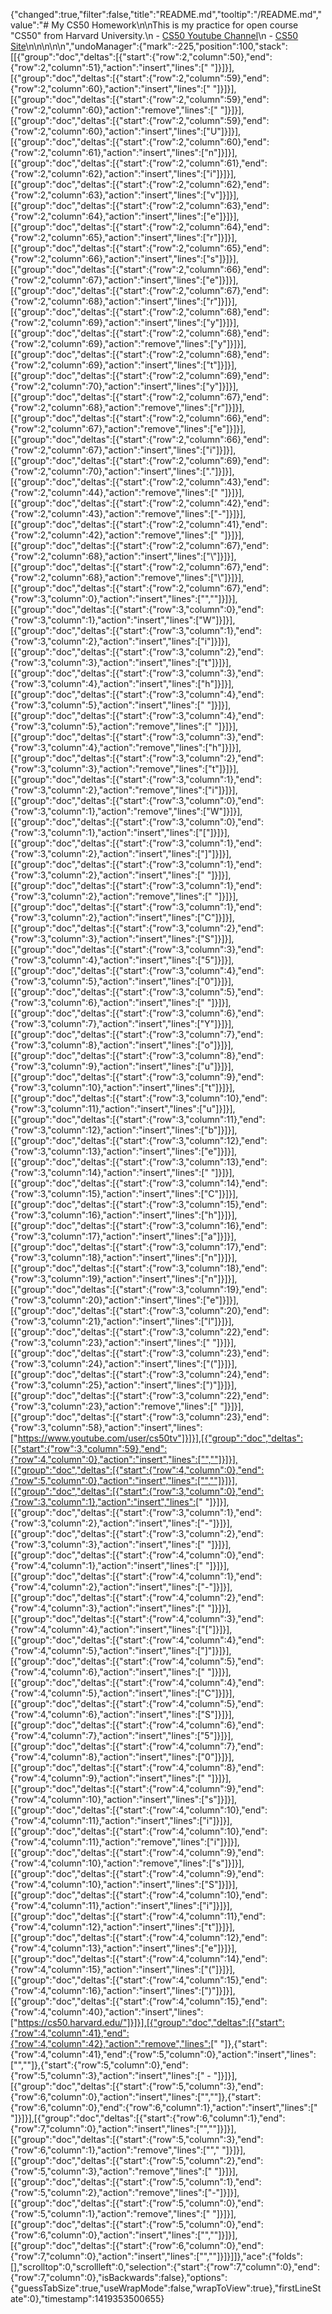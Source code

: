 {"changed":true,"filter":false,"title":"README.md","tooltip":"/README.md","value":"# My CS50 Homework\n\nThis is my practice for open course \"CS50\" from Harvard University.\n - [CS50 Youtube Channel](https://www.youtube.com/user/cs50tv)\n - [CS50 Site](https://cs50.harvard.edu/)\n\n\n\n\n","undoManager":{"mark":-225,"position":100,"stack":[[{"group":"doc","deltas":[{"start":{"row":2,"column":50},"end":{"row":2,"column":51},"action":"insert","lines":[" "]}]}],[{"group":"doc","deltas":[{"start":{"row":2,"column":59},"end":{"row":2,"column":60},"action":"insert","lines":[" "]}]}],[{"group":"doc","deltas":[{"start":{"row":2,"column":59},"end":{"row":2,"column":60},"action":"remove","lines":[" "]}]}],[{"group":"doc","deltas":[{"start":{"row":2,"column":59},"end":{"row":2,"column":60},"action":"insert","lines":["U"]}]}],[{"group":"doc","deltas":[{"start":{"row":2,"column":60},"end":{"row":2,"column":61},"action":"insert","lines":["n"]}]}],[{"group":"doc","deltas":[{"start":{"row":2,"column":61},"end":{"row":2,"column":62},"action":"insert","lines":["i"]}]}],[{"group":"doc","deltas":[{"start":{"row":2,"column":62},"end":{"row":2,"column":63},"action":"insert","lines":["v"]}]}],[{"group":"doc","deltas":[{"start":{"row":2,"column":63},"end":{"row":2,"column":64},"action":"insert","lines":["e"]}]}],[{"group":"doc","deltas":[{"start":{"row":2,"column":64},"end":{"row":2,"column":65},"action":"insert","lines":["r"]}]}],[{"group":"doc","deltas":[{"start":{"row":2,"column":65},"end":{"row":2,"column":66},"action":"insert","lines":["s"]}]}],[{"group":"doc","deltas":[{"start":{"row":2,"column":66},"end":{"row":2,"column":67},"action":"insert","lines":["e"]}]}],[{"group":"doc","deltas":[{"start":{"row":2,"column":67},"end":{"row":2,"column":68},"action":"insert","lines":["r"]}]}],[{"group":"doc","deltas":[{"start":{"row":2,"column":68},"end":{"row":2,"column":69},"action":"insert","lines":["y"]}]}],[{"group":"doc","deltas":[{"start":{"row":2,"column":68},"end":{"row":2,"column":69},"action":"remove","lines":["y"]}]}],[{"group":"doc","deltas":[{"start":{"row":2,"column":68},"end":{"row":2,"column":69},"action":"insert","lines":["t"]}]}],[{"group":"doc","deltas":[{"start":{"row":2,"column":69},"end":{"row":2,"column":70},"action":"insert","lines":["y"]}]}],[{"group":"doc","deltas":[{"start":{"row":2,"column":67},"end":{"row":2,"column":68},"action":"remove","lines":["r"]}]}],[{"group":"doc","deltas":[{"start":{"row":2,"column":66},"end":{"row":2,"column":67},"action":"remove","lines":["e"]}]}],[{"group":"doc","deltas":[{"start":{"row":2,"column":66},"end":{"row":2,"column":67},"action":"insert","lines":["i"]}]}],[{"group":"doc","deltas":[{"start":{"row":2,"column":69},"end":{"row":2,"column":70},"action":"insert","lines":["."]}]}],[{"group":"doc","deltas":[{"start":{"row":2,"column":43},"end":{"row":2,"column":44},"action":"remove","lines":[" "]}]}],[{"group":"doc","deltas":[{"start":{"row":2,"column":42},"end":{"row":2,"column":43},"action":"remove","lines":["-"]}]}],[{"group":"doc","deltas":[{"start":{"row":2,"column":41},"end":{"row":2,"column":42},"action":"remove","lines":[" "]}]}],[{"group":"doc","deltas":[{"start":{"row":2,"column":67},"end":{"row":2,"column":68},"action":"insert","lines":["\\"]}]}],[{"group":"doc","deltas":[{"start":{"row":2,"column":67},"end":{"row":2,"column":68},"action":"remove","lines":["\\"]}]}],[{"group":"doc","deltas":[{"start":{"row":2,"column":67},"end":{"row":3,"column":0},"action":"insert","lines":["",""]}]}],[{"group":"doc","deltas":[{"start":{"row":3,"column":0},"end":{"row":3,"column":1},"action":"insert","lines":["W"]}]}],[{"group":"doc","deltas":[{"start":{"row":3,"column":1},"end":{"row":3,"column":2},"action":"insert","lines":["i"]}]}],[{"group":"doc","deltas":[{"start":{"row":3,"column":2},"end":{"row":3,"column":3},"action":"insert","lines":["t"]}]}],[{"group":"doc","deltas":[{"start":{"row":3,"column":3},"end":{"row":3,"column":4},"action":"insert","lines":["h"]}]}],[{"group":"doc","deltas":[{"start":{"row":3,"column":4},"end":{"row":3,"column":5},"action":"insert","lines":[" "]}]}],[{"group":"doc","deltas":[{"start":{"row":3,"column":4},"end":{"row":3,"column":5},"action":"remove","lines":[" "]}]}],[{"group":"doc","deltas":[{"start":{"row":3,"column":3},"end":{"row":3,"column":4},"action":"remove","lines":["h"]}]}],[{"group":"doc","deltas":[{"start":{"row":3,"column":2},"end":{"row":3,"column":3},"action":"remove","lines":["t"]}]}],[{"group":"doc","deltas":[{"start":{"row":3,"column":1},"end":{"row":3,"column":2},"action":"remove","lines":["i"]}]}],[{"group":"doc","deltas":[{"start":{"row":3,"column":0},"end":{"row":3,"column":1},"action":"remove","lines":["W"]}]}],[{"group":"doc","deltas":[{"start":{"row":3,"column":0},"end":{"row":3,"column":1},"action":"insert","lines":["["]}]}],[{"group":"doc","deltas":[{"start":{"row":3,"column":1},"end":{"row":3,"column":2},"action":"insert","lines":["]"]}]}],[{"group":"doc","deltas":[{"start":{"row":3,"column":1},"end":{"row":3,"column":2},"action":"insert","lines":[" "]}]}],[{"group":"doc","deltas":[{"start":{"row":3,"column":1},"end":{"row":3,"column":2},"action":"remove","lines":[" "]}]}],[{"group":"doc","deltas":[{"start":{"row":3,"column":1},"end":{"row":3,"column":2},"action":"insert","lines":["C"]}]}],[{"group":"doc","deltas":[{"start":{"row":3,"column":2},"end":{"row":3,"column":3},"action":"insert","lines":["S"]}]}],[{"group":"doc","deltas":[{"start":{"row":3,"column":3},"end":{"row":3,"column":4},"action":"insert","lines":["5"]}]}],[{"group":"doc","deltas":[{"start":{"row":3,"column":4},"end":{"row":3,"column":5},"action":"insert","lines":["0"]}]}],[{"group":"doc","deltas":[{"start":{"row":3,"column":5},"end":{"row":3,"column":6},"action":"insert","lines":[" "]}]}],[{"group":"doc","deltas":[{"start":{"row":3,"column":6},"end":{"row":3,"column":7},"action":"insert","lines":["Y"]}]}],[{"group":"doc","deltas":[{"start":{"row":3,"column":7},"end":{"row":3,"column":8},"action":"insert","lines":["o"]}]}],[{"group":"doc","deltas":[{"start":{"row":3,"column":8},"end":{"row":3,"column":9},"action":"insert","lines":["u"]}]}],[{"group":"doc","deltas":[{"start":{"row":3,"column":9},"end":{"row":3,"column":10},"action":"insert","lines":["t"]}]}],[{"group":"doc","deltas":[{"start":{"row":3,"column":10},"end":{"row":3,"column":11},"action":"insert","lines":["u"]}]}],[{"group":"doc","deltas":[{"start":{"row":3,"column":11},"end":{"row":3,"column":12},"action":"insert","lines":["b"]}]}],[{"group":"doc","deltas":[{"start":{"row":3,"column":12},"end":{"row":3,"column":13},"action":"insert","lines":["e"]}]}],[{"group":"doc","deltas":[{"start":{"row":3,"column":13},"end":{"row":3,"column":14},"action":"insert","lines":[" "]}]}],[{"group":"doc","deltas":[{"start":{"row":3,"column":14},"end":{"row":3,"column":15},"action":"insert","lines":["C"]}]}],[{"group":"doc","deltas":[{"start":{"row":3,"column":15},"end":{"row":3,"column":16},"action":"insert","lines":["h"]}]}],[{"group":"doc","deltas":[{"start":{"row":3,"column":16},"end":{"row":3,"column":17},"action":"insert","lines":["a"]}]}],[{"group":"doc","deltas":[{"start":{"row":3,"column":17},"end":{"row":3,"column":18},"action":"insert","lines":["n"]}]}],[{"group":"doc","deltas":[{"start":{"row":3,"column":18},"end":{"row":3,"column":19},"action":"insert","lines":["n"]}]}],[{"group":"doc","deltas":[{"start":{"row":3,"column":19},"end":{"row":3,"column":20},"action":"insert","lines":["e"]}]}],[{"group":"doc","deltas":[{"start":{"row":3,"column":20},"end":{"row":3,"column":21},"action":"insert","lines":["l"]}]}],[{"group":"doc","deltas":[{"start":{"row":3,"column":22},"end":{"row":3,"column":23},"action":"insert","lines":[" "]}]}],[{"group":"doc","deltas":[{"start":{"row":3,"column":23},"end":{"row":3,"column":24},"action":"insert","lines":["("]}]}],[{"group":"doc","deltas":[{"start":{"row":3,"column":24},"end":{"row":3,"column":25},"action":"insert","lines":[")"]}]}],[{"group":"doc","deltas":[{"start":{"row":3,"column":22},"end":{"row":3,"column":23},"action":"remove","lines":[" "]}]}],[{"group":"doc","deltas":[{"start":{"row":3,"column":23},"end":{"row":3,"column":58},"action":"insert","lines":["https://www.youtube.com/user/cs50tv"]}]}],[{"group":"doc","deltas":[{"start":{"row":3,"column":59},"end":{"row":4,"column":0},"action":"insert","lines":["",""]}]}],[{"group":"doc","deltas":[{"start":{"row":4,"column":0},"end":{"row":5,"column":0},"action":"insert","lines":["",""]}]}],[{"group":"doc","deltas":[{"start":{"row":3,"column":0},"end":{"row":3,"column":1},"action":"insert","lines":[" "]}]}],[{"group":"doc","deltas":[{"start":{"row":3,"column":1},"end":{"row":3,"column":2},"action":"insert","lines":["-"]}]}],[{"group":"doc","deltas":[{"start":{"row":3,"column":2},"end":{"row":3,"column":3},"action":"insert","lines":[" "]}]}],[{"group":"doc","deltas":[{"start":{"row":4,"column":0},"end":{"row":4,"column":1},"action":"insert","lines":[" "]}]}],[{"group":"doc","deltas":[{"start":{"row":4,"column":1},"end":{"row":4,"column":2},"action":"insert","lines":["-"]}]}],[{"group":"doc","deltas":[{"start":{"row":4,"column":2},"end":{"row":4,"column":3},"action":"insert","lines":[" "]}]}],[{"group":"doc","deltas":[{"start":{"row":4,"column":3},"end":{"row":4,"column":4},"action":"insert","lines":["["]}]}],[{"group":"doc","deltas":[{"start":{"row":4,"column":4},"end":{"row":4,"column":5},"action":"insert","lines":["]"]}]}],[{"group":"doc","deltas":[{"start":{"row":4,"column":5},"end":{"row":4,"column":6},"action":"insert","lines":[" "]}]}],[{"group":"doc","deltas":[{"start":{"row":4,"column":4},"end":{"row":4,"column":5},"action":"insert","lines":["C"]}]}],[{"group":"doc","deltas":[{"start":{"row":4,"column":5},"end":{"row":4,"column":6},"action":"insert","lines":["S"]}]}],[{"group":"doc","deltas":[{"start":{"row":4,"column":6},"end":{"row":4,"column":7},"action":"insert","lines":["5"]}]}],[{"group":"doc","deltas":[{"start":{"row":4,"column":7},"end":{"row":4,"column":8},"action":"insert","lines":["0"]}]}],[{"group":"doc","deltas":[{"start":{"row":4,"column":8},"end":{"row":4,"column":9},"action":"insert","lines":[" "]}]}],[{"group":"doc","deltas":[{"start":{"row":4,"column":9},"end":{"row":4,"column":10},"action":"insert","lines":["s"]}]}],[{"group":"doc","deltas":[{"start":{"row":4,"column":10},"end":{"row":4,"column":11},"action":"insert","lines":["i"]}]}],[{"group":"doc","deltas":[{"start":{"row":4,"column":10},"end":{"row":4,"column":11},"action":"remove","lines":["i"]}]}],[{"group":"doc","deltas":[{"start":{"row":4,"column":9},"end":{"row":4,"column":10},"action":"remove","lines":["s"]}]}],[{"group":"doc","deltas":[{"start":{"row":4,"column":9},"end":{"row":4,"column":10},"action":"insert","lines":["S"]}]}],[{"group":"doc","deltas":[{"start":{"row":4,"column":10},"end":{"row":4,"column":11},"action":"insert","lines":["i"]}]}],[{"group":"doc","deltas":[{"start":{"row":4,"column":11},"end":{"row":4,"column":12},"action":"insert","lines":["t"]}]}],[{"group":"doc","deltas":[{"start":{"row":4,"column":12},"end":{"row":4,"column":13},"action":"insert","lines":["e"]}]}],[{"group":"doc","deltas":[{"start":{"row":4,"column":14},"end":{"row":4,"column":15},"action":"insert","lines":["("]}]}],[{"group":"doc","deltas":[{"start":{"row":4,"column":15},"end":{"row":4,"column":16},"action":"insert","lines":[")"]}]}],[{"group":"doc","deltas":[{"start":{"row":4,"column":15},"end":{"row":4,"column":40},"action":"insert","lines":["https://cs50.harvard.edu/"]}]}],[{"group":"doc","deltas":[{"start":{"row":4,"column":41},"end":{"row":4,"column":42},"action":"remove","lines":[" "]},{"start":{"row":4,"column":41},"end":{"row":5,"column":0},"action":"insert","lines":["",""]},{"start":{"row":5,"column":0},"end":{"row":5,"column":3},"action":"insert","lines":[" - "]}]}],[{"group":"doc","deltas":[{"start":{"row":5,"column":3},"end":{"row":6,"column":0},"action":"insert","lines":["",""]},{"start":{"row":6,"column":0},"end":{"row":6,"column":1},"action":"insert","lines":[" "]}]}],[{"group":"doc","deltas":[{"start":{"row":6,"column":1},"end":{"row":7,"column":0},"action":"insert","lines":["",""]}]}],[{"group":"doc","deltas":[{"start":{"row":5,"column":3},"end":{"row":6,"column":1},"action":"remove","lines":[""," "]}]}],[{"group":"doc","deltas":[{"start":{"row":5,"column":2},"end":{"row":5,"column":3},"action":"remove","lines":[" "]}]}],[{"group":"doc","deltas":[{"start":{"row":5,"column":1},"end":{"row":5,"column":2},"action":"remove","lines":["-"]}]}],[{"group":"doc","deltas":[{"start":{"row":5,"column":0},"end":{"row":5,"column":1},"action":"remove","lines":[" "]}]}],[{"group":"doc","deltas":[{"start":{"row":5,"column":0},"end":{"row":6,"column":0},"action":"insert","lines":["",""]}]}],[{"group":"doc","deltas":[{"start":{"row":6,"column":0},"end":{"row":7,"column":0},"action":"insert","lines":["",""]}]}]]},"ace":{"folds":[],"scrolltop":0,"scrollleft":0,"selection":{"start":{"row":7,"column":0},"end":{"row":7,"column":0},"isBackwards":false},"options":{"guessTabSize":true,"useWrapMode":false,"wrapToView":true},"firstLineState":0},"timestamp":1419353500655}